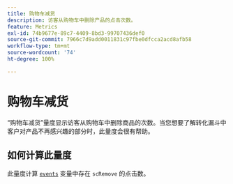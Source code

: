 ```yaml
---
title: 购物车减货
description: 访客从购物车中删除产品的点击次数。
feature: Metrics
exl-id: 74b9677e-89c7-4409-8bd3-99707436def0
source-git-commit: 7966c7d9add0011831c97fbe0dfcca2acd8afb58
workflow-type: tm+mt
source-wordcount: '74'
ht-degree: 100%

---
```


# 购物车减货

“购物车减货”量度显示访客从购物车中删除商品的次数。当您想要了解转化漏斗中客户对产品不再感兴趣的部分时，此量度会很有帮助。

## 如何计算此量度

此量度计算 [`events`](/help/implement/vars/page-vars/events/events-overview.md) 变量中存在 `scRemove` 的点击数。
